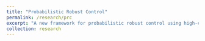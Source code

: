 ```yaml
---
title: "Probabilistic Robust Control"
permalink: /research/prc
excerpt: "A new framework for probabilistic robust control using high-confidence model-ambiguity sets. This is an item in your research. It can be have images or nice text. If you name the file .md, it will be parsed as markdown. If you name the file .html, it will be parsed as HTML. <br/><img src='/images/UncertainNyquist.jpg'> "
collection: research
---
```



